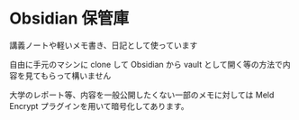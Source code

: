 # Obsidian 保管庫

講義ノートや軽いメモ書き、日記として使っています

自由に手元のマシンに clone して Obsidian から vault として開く等の方法で内容を見てもらって構いません

大学のレポート等、内容を一般公開したくない一部のメモに対しては Meld Encrypt プラグインを用いて暗号化してあります。
